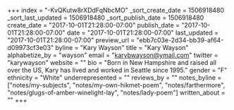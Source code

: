+++
index = "-KvQKutw8rXDdFqNbcMO"
_sort_create_date = 1506918480
_sort_last_updated = 1506918480
_sort_publish_date = 1506918480
create_date = "2017-10-01T21:28:00-07:00"
publish_date = "2017-10-01T21:28:00-07:00"
date = "2017-10-01T21:28:00-07:00"
last_updated = "2017-10-01T21:28:00-07:00"
preview_url = "ebb7c03e-2d34-bb39-af64-d09973cf3e03"
byline = "Kary Wayson"
title = "Kary Wayson"
alphabetize_by = "wayson"
email = "karybwayson@ymail.com"
twitter = "karywayson"
website = ""
bio = "Born in New Hampshire and raised all over the US, Kary has lived and worked in Seattle since 1995."
gender = "F"
ethnicity = "White"
underrepresented = ""
reviews_by = ""
notes_byline = ["notes/my-subjects", "notes/my-own-hikmet-poem", "notes/farthermore", "notes/glugs-of-amber-winelight-lay", "notes/lady-poem"]
written_about = ""
+++

